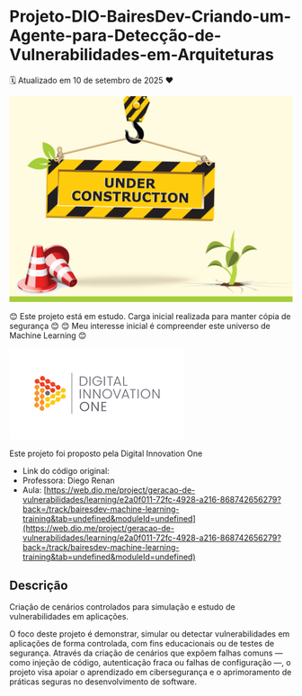# Projeto-DIO-BairesDev-Criando-um-Agente-para-Detecção-de-Vulnerabilidades-em-Arquiteturas

:spiral_calendar: Atualizado em 10 de setembro de 2025 :heart:

![Under Construction](https://github.com/rdeconti/rdeconti-resources/blob/main/under_construction.gif)

:blush: Este projeto está em estudo. Carga inicial realizada para manter cópia de segurança :blush:
:blush: Meu interesse inicial é compreender este universo de Machine Learning :blush:

![Digital Innovation One - Logotipo](https://github.com/rdeconti/rdeconti-resources/blob/main/Digital%20Innovation%20One%20-%20Logotipo.png)

Este projeto foi proposto pela Digital Innovation One

- Link do código original:
- Professora: Diego Renan
- Aula: [https://web.dio.me/project/geracao-de-vulnerabilidades/learning/e2a0f011-72fc-4928-a216-868742656279?back=/track/bairesdev-machine-learning-training&tab=undefined&moduleId=undefined](https://web.dio.me/project/geracao-de-vulnerabilidades/learning/e2a0f011-72fc-4928-a216-868742656279?back=/track/bairesdev-machine-learning-training&tab=undefined&moduleId=undefined)

## Descrição

Criação de cenários controlados para simulação e estudo de vulnerabilidades em aplicações.

O foco deste projeto é demonstrar, simular ou detectar vulnerabilidades em aplicações de forma controlada, com fins educacionais ou de testes de segurança. Através da criação de cenários que expõem falhas comuns — como injeção de código, autenticação fraca ou falhas de configuração —, o projeto visa apoiar o aprendizado em cibersegurança e o aprimoramento de práticas seguras no desenvolvimento de software.
